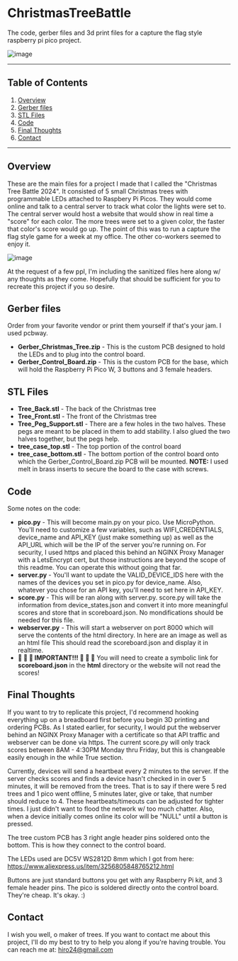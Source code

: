 # ChristmasTreeBattle
The code, gerber files and 3d print files for a capture the flag style raspberry pi pico project.

![image](https://github.com/user-attachments/assets/12340b66-b73f-4f23-9d50-470fbe9b1382)

---

## Table of Contents
1. [Overview](#overview)
2. [Gerber files](#gerber-files)
3. [STL Files](#stl-files)
4. [Code](#code)
5. [Final Thoughts](#final-thoughts)
6. [Contact](#contact)

---

## Overview

These are the main files for a project I made that I called the "Christmas Tree Battle 2024". It consisted of 5 small Christmas trees with programmable LEDs attached to Raspbery Pi Picos. They would come online and talk to a central server to track what color the lights were set to. The central server would host a website that would show in real time a "score" for each color. The more trees were set to a given color, the faster that color's score would go up. The point of this was to run a capture the flag style game for a week at my office. The other co-workers seemed to enjoy it.

![image](https://github.com/user-attachments/assets/f55d6605-fa8a-436f-b8bc-35fba82bef10)


At the request of a few ppl, I'm including the sanitized files here along w/ any thoughts as they come. Hopefully that should be sufficient for you to recreate this project if you so desire.

## Gerber files

Order from your favorite vendor or print them yourself if that's your jam. I used pcbway.
* **Gerber_Christmas_Tree.zip** - This is the custom PCB designed to hold the LEDs and to plug into the control board. 
* **Gerber_Control_Board.zip** - This is the custom PCB for the base, which will hold the Raspberry Pi Pico W, 3 buttons and 3 female headers.

## STL Files

* **Tree_Back.stl** - The back of the Christmas tree
* **Tree_Front.stl** - The front of the Christmas tree
* **Tree_Peg_Support.stl** - There are a few holes in the two halves. These pegs are meant to be placed in them to add stability. I also glued the two halves together, but the pegs help.
* **tree_case_top.stl** - The top portion of the control board
* **tree_case_bottom.stl** - The bottom portion of the control board onto which the Gerber_Control_Board.zip PCB will be mounted. **NOTE:** I used melt in brass inserts to secure the board to the case with screws.

## Code

Some notes on the code:
* **pico.py** - This will become main.py on your pico. Use MicroPython. You'll need to customize a few variables, such as WIFI_CREDENTIALS, device_name and API_KEY (just make something up) as well as the API_URL which will be the IP of the server you're running on. For security, I used https and placed this behind an NGINX Proxy Manager with a LetsEncrypt cert, but those instructions are beyond the scope of this readme. You can operate this without going that far.
* **server.py** - You'll want to update the VALID_DEVICE_IDS here with the names of the devices you set in pico.py for device_name. Also, whatever you chose for an API key, you'll need to set here in API_KEY.
* **score.py** - This will be ran along with server.py. score.py will take the information from device_states.json and convert it into more meaningful scores and store that in scoreboard.json. No mondifications should be needed for this file.
* **webserver.py** - This will start a webserver on port 8000 which will serve the contents of the html directory. In here are an image as well as an html file This should read the scoreboard.json and display it in realtime.
* **🚨 🚨 🚨 IMPORTANT!!! 🚨 🚨 🚨** You will need to create a symbolic link for **scoreboard.json** in the **html** directory or the website will not read the scores!

## Final Thoughts
If you want to try to replicate this project, I'd recommend hooking everything up on a breadboard first before you begin 3D printing and ordering PCBs. As I stated earlier, for security, I would put the webserver behind an NGINX Proxy Manager with a certificate so that API traffic and webserver can be done via https. The current score.py will only track scores between 8AM - 4:30PM Monday thru Friday, but this is changeable easily enough in the while True section. 

Currently, devices will send a heartbeat every 2 minutes to the server. If the server checks scores and finds a device hasn't checked in in over 5 minutes, it will be removed from the trees. That is to say if there were 5 red trees and 1 pico went offline, 5 minutes later, give or take, that number should reduce to 4. These heartbeats/timeouts can be adjusted for tighter times. I just didn't want to flood the network w/ too much chatter. Also, when a device initially comes online its color will be "NULL" until a button is pressed.

The tree custom PCB has 3 right angle header pins soldered onto the bottom. This is how they connect to the control board. 

The LEDs used are DC5V WS2812D 8mm which I got from here: https://www.aliexpress.us/item/3256805848765212.html

Buttons are just standard buttons you get with any Raspberry Pi kit, and 3 female header pins. The pico is soldered directly onto the control board. They're cheap. It's okay. :) 

## Contact

I wish you well, o maker of trees. If you want to contact me about this project, I'll do my best to try to help you along if you're having trouble. You can reach me at: hiro24@gmail.com 
